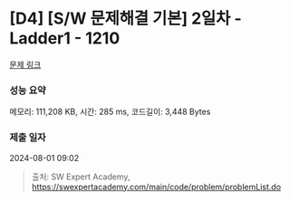 # [D4] [S/W 문제해결 기본] 2일차 - Ladder1 - 1210 

[문제 링크](https://swexpertacademy.com/main/code/problem/problemDetail.do?contestProbId=AV14ABYKADACFAYh) 

### 성능 요약

메모리: 111,208 KB, 시간: 285 ms, 코드길이: 3,448 Bytes

### 제출 일자

2024-08-01 09:02



> 출처: SW Expert Academy, https://swexpertacademy.com/main/code/problem/problemList.do